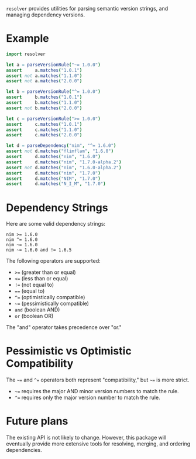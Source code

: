 `resolver` provides utilities for parsing semantic version strings,
and managing dependency versions.

# Example

```nim
import resolver

let a = parseVersionRule("~= 1.0.0")
assert     a.matches("1.0.1")
assert not a.matches("1.1.0")
assert not a.matches("2.0.0")

let b = parseVersionRule("^= 1.0.0")
assert     b.matches("1.0.1")
assert     b.matches("1.1.0")
assert not b.matches("2.0.0")

let c = parseVersionRule(">= 1.0.0")
assert     c.matches("1.0.1")
assert     c.matches("1.1.0")
assert     c.matches("2.0.0")

let d = parseDependency("nim", "^= 1.6.0")
assert not d.matches("flimflam", "1.6.0")
assert     d.matches("nim", "1.6.0")
assert     d.matches("nim", "1.7.0-alpha.2")
assert not d.matches("nim", "1.6.0-alpha.2")
assert     d.matches("nim", "1.7.0")
assert     d.matches("NIM", "1.7.0")
assert     d.matches("N_I_M", "1.7.0")
```

# Dependency Strings

Here are some valid dependency strings:

```
nim >= 1.6.0
nim ^= 1.6.0
nim ~= 1.6.0
nim ~= 1.6.0 and != 1.6.5
```

The following operators are supported:
- `>=` (greater than or equal)
- `<=` (less than or equal)
- `!=` (not equal to)
- `==` (equal to)
- `^=` (optimistically compatible)
- `~=` (pessimistically compatible)
- `and` (boolean AND)
- `or` (boolean OR)

The "and" operator takes precedence over "or."

# Pessimistic vs Optimistic Compatibility

The `~=` and `^=` operators both represent "compatibility," but `~=` is
more strict.

- `~=` requires the major AND minor version numbers to match the rule.
- `^=` requires only the major version number to match the rule.

# Future plans

The existing API is not likely to change. However, this package will eventually
provide more extensive tools for resolving, merging, and ordering dependencies.

